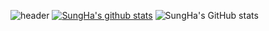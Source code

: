 ![header](https://capsule-render.vercel.app/api?type=waving&color=E3826C&height=250&section=header&text=Final%20Project&fontSize=90&animation=fadeIn&fontAlignY=38&desc=%20&descAlignY=62&descAlign=62)
[![SungHa's github stats](https://github-readme-stats.vercel.app/api?username=SungHa09)](https://github.com/SungHa09)
![SungHa's GitHub stats](https://github-readme-stats.vercel.app/api?username=SungHa&show_icons=true&theme=radical)
